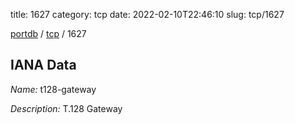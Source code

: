 title: 1627
category: tcp
date: 2022-02-10T22:46:10
slug: tcp/1627

[portdb](/) / [tcp](/category/tcp.html) / 1627


## IANA Data

_Name:_ t128-gateway

_Description:_ T.128 Gateway

